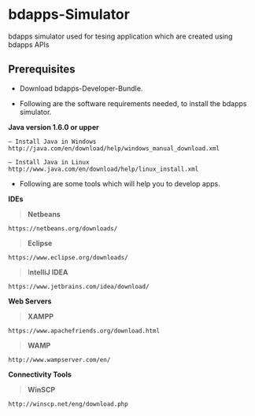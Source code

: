 # bdapps-Simulator
bdapps simulator used for tesing application which are created using bdapps APIs

## Prerequisites ##

-  Download bdapps-Developer-Bundle.
 
- Following are the software requirements needed, to install the bdapps simulator.

**Java version 1.6.0 or upper**
 
    – Install Java in Windows
    http://java.com/en/download/help/windows_manual_download.xml
     
    – Install Java in Linux
    http://www.java.com/en/download/help/linux_install.xml

- Following are some tools which will help you to develop apps.

**IDEs**

> **Netbeans**
>
    https://netbeans.org/downloads/
> **Eclipse**
> 
    https://www.eclipse.org/downloads/

> I**ntelliJ IDEA**
> 
    https://www.jetbrains.com/idea/download/
 
**Web Servers**

> **XAMPP**
> 
    https://www.apachefriends.org/download.html

> **WAMP**
> 
    http://www.wampserver.com/en/
 
**Connectivity Tools**

> **WinSCP**
> 
    http://winscp.net/eng/download.php

